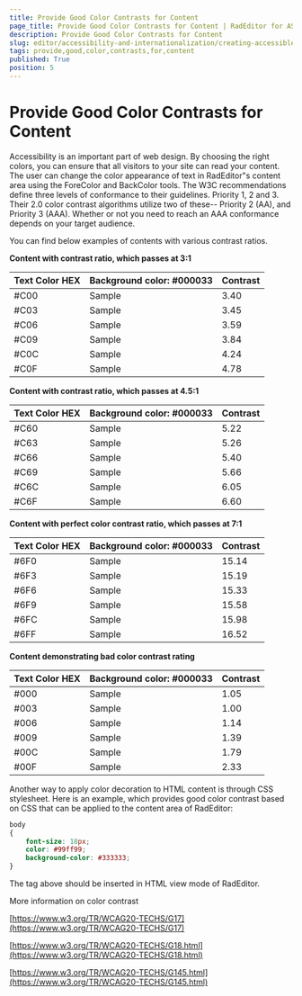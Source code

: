 ```yaml
---
title: Provide Good Color Contrasts for Content
page_title: Provide Good Color Contrasts for Content | RadEditor for ASP.NET AJAX Documentation
description: Provide Good Color Contrasts for Content
slug: editor/accessibility-and-internationalization/creating-accessible-content/provide-good-color-contrasts-for-content
tags: provide,good,color,contrasts,for,content
published: True
position: 5
---
```


# Provide Good Color Contrasts for Content

Accessibility is an important part of web design. By choosing the right colors, you can ensure that all visitors to your site can read your content. The user can change the color appearance of text in RadEditor"s content area using the ForeColor and BackColor tools. The W3C recommendations define three levels of conformance to their guidelines. Priority 1, 2 and 3. Their 2.0 color contrast algorithms utilize two of these-- Priority 2 (AA), and Priority 3 (AAA). Whether or not you need to reach an AAA conformance depends on your target audience.

You can find below examples of contents with various contrast ratios.

**Content with contrast ratio, which passes at 3:1**


| Text Color HEX | Background color: #000033 | Contrast |
| ------ | ------ | ------ |
|#C00|Sample|3.40|
|#C03|Sample|3.45|
|#C06|Sample|3.59|
|#C09|Sample|3.84|
|#C0C|Sample|4.24|
|#C0F|Sample|4.78|

**Content with contrast ratio, which passes at 4.5:1**

| Text Color HEX | Background color: #000033 | Contrast |
| ------ | ------ | ------ |
|#C60|Sample|5.22|
|#C63|Sample|5.26|
|#C66|Sample|5.40|
|#C69|Sample|5.66|
|#C6C|Sample|6.05|
|#C6F|Sample|6.60|

**Content with perfect color contrast ratio, which passes at 7:1**


| Text Color HEX | Background color: #000033 | Contrast |
| ------ | ------ | ------ |
|#6F0|Sample|15.14|
|#6F3|Sample|15.19|
|#6F6|Sample|15.33|
|#6F9|Sample|15.58|
|#6FC|Sample|15.98|
|#6FF|Sample|16.52|

**Content demonstrating bad color contrast rating**


| Text Color HEX | Background color: #000033 | Contrast |
| ------ | ------ | ------ |
|#000|Sample|1.05|
|#003|Sample|1.00|
|#006|Sample|1.14|
|#009|Sample|1.39|
|#00C|Sample|1.79|
|#00F|Sample|2.33|

Another way to apply color decoration to HTML content is through CSS stylesheet. Here is an example, which provides good color contrast based on CSS that can be applied to the content area of RadEditor:

````CSS
body
{
	font-size: 18px;
	color: #99ff99;
	background-color: #333333;
}
````



The tag above should be inserted in HTML view mode of RadEditor.

More information on color contrast

[https://www.w3.org/TR/WCAG20-TECHS/G17](https://www.w3.org/TR/WCAG20-TECHS/G17)

[https://www.w3.org/TR/WCAG20-TECHS/G18.html](https://www.w3.org/TR/WCAG20-TECHS/G18.html)

[https://www.w3.org/TR/WCAG20-TECHS/G145.html](https://www.w3.org/TR/WCAG20-TECHS/G145.html)
